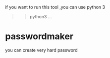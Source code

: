 if you want to run this tool ,you can use python 3

>>python3 ...

# passwordmaker
you can create very hard password
